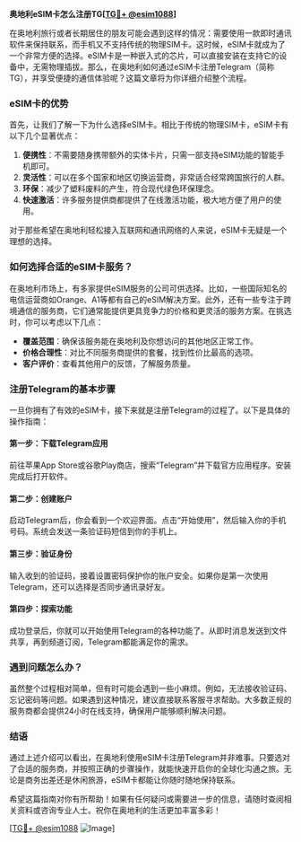 **奥地利eSIM卡怎么注册TG[[TG💪+ @esim1088](https://t.me/s/esim1088)]**

在奥地利旅行或者长期居住的朋友可能会遇到这样的情况：需要使用一款即时通讯软件来保持联系，而手机又不支持传统的物理SIM卡。这时候，eSIM卡就成为了一个非常方便的选择。eSIM卡是一种嵌入式的芯片，可以直接安装在支持它的设备中，无需物理插拔。那么，在奥地利如何通过eSIM卡注册Telegram（简称TG），并享受便捷的通信体验呢？这篇文章将为你详细介绍整个流程。

### eSIM卡的优势

首先，让我们了解一下为什么选择eSIM卡。相比于传统的物理SIM卡，eSIM卡有以下几个显著优点：

1. **便携性**：不需要随身携带额外的实体卡片，只需一部支持eSIM功能的智能手机即可。
2. **灵活性**：可以在多个国家和地区切换运营商，非常适合经常跨国旅行的人群。
3. **环保**：减少了塑料废料的产生，符合现代绿色环保理念。
4. **快速激活**：许多服务提供商都提供了在线激活功能，极大地方便了用户的使用。

对于那些希望在奥地利轻松接入互联网和通讯网络的人来说，eSIM卡无疑是一个理想的选择。

### 如何选择合适的eSIM卡服务？

在奥地利市场上，有多家提供eSIM服务的公司可供选择。比如，一些国际知名的电信运营商如Orange、A1等都有自己的eSIM解决方案。此外，还有一些专注于跨境通信的服务商，它们通常能提供更具竞争力的价格和更灵活的服务方案。在挑选时，你可以考虑以下几点：

- **覆盖范围**：确保该服务能在奥地利及你想访问的其他地区正常工作。
- **价格合理性**：对比不同服务商提供的套餐，找到性价比最高的选项。
- **客户评价**：查看其他用户的反馈，了解服务质量。

### 注册Telegram的基本步骤

一旦你拥有了有效的eSIM卡，接下来就是注册Telegram的过程了。以下是具体的操作指南：

#### 第一步：下载Telegram应用
前往苹果App Store或谷歌Play商店，搜索“Telegram”并下载官方应用程序。安装完成后打开软件。

#### 第二步：创建账户
启动Telegram后，你会看到一个欢迎界面。点击“开始使用”，然后输入你的手机号码。系统会发送一条验证码短信到你的手机上。

#### 第三步：验证身份
输入收到的验证码，接着设置密码保护你的账户安全。如果你是第一次使用Telegram，还可以选择是否同步通讯录好友。

#### 第四步：探索功能
成功登录后，你就可以开始使用Telegram的各种功能了。从即时消息发送到文件共享，再到频道订阅，Telegram都能满足你的需求。

### 遇到问题怎么办？

虽然整个过程相对简单，但有时可能会遇到一些小麻烦。例如，无法接收验证码、忘记密码等问题。如果遇到这种情况，建议直接联系客服寻求帮助。大多数正规的服务商都会提供24小时在线支持，确保用户能够顺利解决问题。

### 结语

通过上述介绍可以看出，在奥地利使用eSIM卡注册Telegram并非难事。只要选对了合适的服务商，并按照正确的步骤操作，就能快速开启你的全球化沟通之旅。无论是商务出差还是休闲旅游，eSIM卡都能让你随时随地保持联系。

希望这篇指南对你有所帮助！如果有任何疑问或需要进一步的信息，请随时查阅相关资料或咨询专业人士。祝你在奥地利的生活更加丰富多彩！

[[TG💪+ @esim1088](https://t.me/s/esim1088) ![Image](https://i.postimg.cc/4NQfJmqS/Snipaste-2025-05-13-00-14-12.png)]